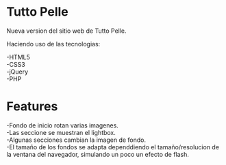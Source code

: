Tutto Pelle
===========

Nueva version del sitio web de Tutto Pelle.

Haciendo uso de las tecnologias:

-HTML5  
-CSS3  
-jQuery  
-PHP   

Features
=========

-Fondo de inicio rotan varias imagenes.  
-Las seccione se muestran el lightbox.  
-Algunas secciones cambian la imagen de fondo.  
-El tamaño de los fondos se adapta dependdiendo el tamaño/resolucion de la ventana del navegador, simulando un poco un efecto de flash.  
